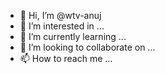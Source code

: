 - 👋 Hi, I’m @wtv-anuj
- 👀 I’m interested in ...
- 🌱 I’m currently learning ...
- 💞️ I’m looking to collaborate on ...
- 📫 How to reach me ...

<!---
wtv-anuj/wtv-anuj is a ✨ special ✨ repository because its `README.md` (this file) appears on your GitHub profile.
You can click the Preview link to take a look at your changes.
--->
